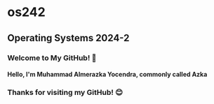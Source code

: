 # os242

## Operating Systems 2024-2
### Welcome to My GitHub! 👋

#### Hello, I'm **Muhammad Almerazka Yocendra**, commonly called **Azka**

### Thanks for visiting my GitHub! 😊
